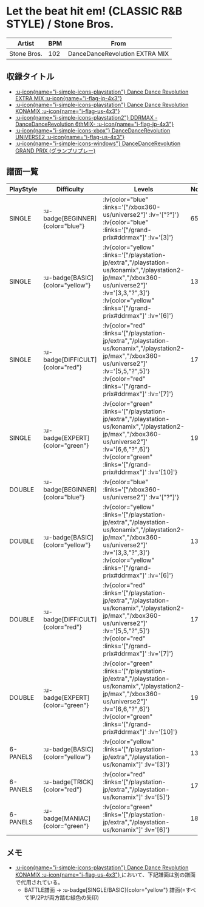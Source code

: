 # Let the beat hit em! (CLASSIC R&B STYLE) / Stone Bros.

|Artist|BPM|From|
|------|---|----|
|Stone Bros.|102|DanceDanceRevolution EXTRA MIX|

## 収録タイトル

- [ :u-icon{name="i-simple-icons-playstation"} Dance Dance Revolution EXTRA MIX :u-icon{name="i-flag-jp-4x3"} ](/playstation-jp/extra)
- [ :u-icon{name="i-simple-icons-playstation"} Dance Dance Revolution KONAMIX :u-icon{name="i-flag-us-4x3"} ](/playstation-us/konamix)
- [ :u-icon{name="i-simple-icons-playstation2"} DDRMAX -DanceDanceRevolution 6thMIX- :u-icon{name="i-flag-jp-4x3"} ](/playstation2-jp/max)
- [ :u-icon{name="i-simple-icons-xbox"} DanceDanceRevolution UNIVERSE2 :u-icon{name="i-flag-us-4x3"} ](/xbox360-us/universe2)
- [ :u-icon{name="i-simple-icons-windows"} DanceDanceRevolution GRAND PRIX (グランプリプレー)](/grand-prix#ddrmax)

## 譜面一覧

|PlayStyle|Difficulty|Levels|Notes|Movie|
|---------|----------|------|-----|-----|
|SINGLE| :u-badge[BEGINNER]{color="blue"} | :lv{color="blue" :links='["/xbox360-us/universe2"]' :lv='["?"]'}  :lv{color="blue" :links='["/grand-prix#ddrmax"]' :lv='[3]'} |65/0||
|SINGLE| :u-badge[BASIC]{color="yellow"} | :lv{color="yellow" :links='["/playstation-jp/extra","/playstation-us/konamix","/playstation2-jp/max","/xbox360-us/universe2"]' :lv='[3,3,"?",3]'}  :lv{color="yellow" :links='["/grand-prix#ddrmax"]' :lv='[6]'} |133/0||
|SINGLE| :u-badge[DIFFICULT]{color="red"} | :lv{color="red" :links='["/playstation-jp/extra","/playstation-us/konamix","/playstation2-jp/max","/xbox360-us/universe2"]' :lv='[5,5,"?",5]'}  :lv{color="red" :links='["/grand-prix#ddrmax"]' :lv='[7]'} |172/0||
|SINGLE| :u-badge[EXPERT]{color="green"} | :lv{color="green" :links='["/playstation-jp/extra","/playstation-us/konamix","/playstation2-jp/max","/xbox360-us/universe2"]' :lv='[6,6,"?",6]'}  :lv{color="green" :links='["/grand-prix#ddrmax"]' :lv='[10]'} |192/0||
|DOUBLE| :u-badge[BEGINNER]{color="blue"} | :lv{color="blue" :links='["/xbox360-us/universe2"]' :lv='["?"]'} |||
|DOUBLE| :u-badge[BASIC]{color="yellow"} | :lv{color="yellow" :links='["/playstation-jp/extra","/playstation-us/konamix","/playstation2-jp/max","/xbox360-us/universe2"]' :lv='[3,3,"?",3]'}  :lv{color="yellow" :links='["/grand-prix#ddrmax"]' :lv='[6]'} |134/0||
|DOUBLE| :u-badge[DIFFICULT]{color="red"} | :lv{color="red" :links='["/playstation-jp/extra","/playstation-us/konamix","/playstation2-jp/max","/xbox360-us/universe2"]' :lv='[5,5,"?",5]'}  :lv{color="red" :links='["/grand-prix#ddrmax"]' :lv='[7]'} |172/0||
|DOUBLE| :u-badge[EXPERT]{color="green"} | :lv{color="green" :links='["/playstation-jp/extra","/playstation-us/konamix","/playstation2-jp/max","/xbox360-us/universe2"]' :lv='[6,6,"?",6]'}  :lv{color="green" :links='["/grand-prix#ddrmax"]' :lv='[10]'} |190/0||
|6-PANELS| :u-badge[BASIC]{color="yellow"} | :lv{color="yellow" :links='["/playstation-jp/extra","/playstation-us/konamix"]' :lv='[3]'} |133/0||
|6-PANELS| :u-badge[TRICK]{color="red"} | :lv{color="red" :links='["/playstation-jp/extra","/playstation-us/konamix"]' :lv='[5]'} |172/0||
|6-PANELS| :u-badge[MANIAC]{color="green"} | :lv{color="green" :links='["/playstation-jp/extra","/playstation-us/konamix"]' :lv='[6]'} |189/0||

## メモ

- [ :u-icon{name="i-simple-icons-playstation"} Dance Dance Revolution KONAMIX :u-icon{name="i-flag-us-4x3"} ](/playstation-us/konamix)において、下記譜面は別の譜面で代用されている。
  - BATTLE譜面 → :u-badge[SINGLE/BASIC]{color="yellow"} 譜面(=すべて1P/2Pが両方踏む緑色の矢印)
